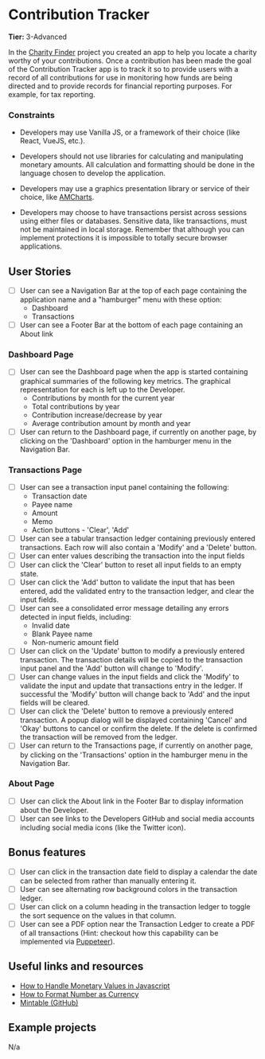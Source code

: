 # Contribution Tracker

**Tier:** 3-Advanced

In the [Charity Finder](./Charity-Finder-App.md) project you created an app to
help you locate a charity worthy of your contributions. Once a contribution
has been made the goal of the Contribution Tracker app is to track it so to
provide users with a record of all contributions for use in monitoring how
funds are being directed and to provide records for financial reporting 
purposes. For example, for tax reporting.

### Constraints

- Developers may use Vanilla JS, or a framework of their choice (like React,
VueJS, etc.).

- Developers should not use libraries for calculating and manipulating monetary
amounts. All calculation and formatting should be done in the language chosen
to develop the application.

- Developers may use a graphics presentation library or service of their choice,
like [AMCharts](https://www.amcharts.com/).

- Developers may choose to have transactions persist across sessions using
either files or databases. Sensitive data, like transactions, must not be 
maintained in local storage. Remember that although you can implement
protections it is impossible to totally secure browser applications.

## User Stories

-   [ ] User can see a Navigation Bar at the top of each page containing the
application name and a "hamburger" menu with these option:
    - Dashboard
    - Transactions
-   [ ] User can see a Footer Bar at the bottom of each page containing an
About link

### Dashboard Page
-   [ ] User can see the Dashboard page when the app is started containing 
graphical summaries of the following key metrics. The graphical representation
for each is left up to the Developer.
    - Contributions by month for the current year
    - Total contributions by year
    - Contribution increase/decrease by year
    - Average contribution amount by month and year
-   [ ] User can return to the Dashboard page, if currently on another page, by
clicking on the 'Dashboard' option in the hamburger menu in the Navigation Bar.

### Transactions Page
-   [ ] User can see a transaction input panel containing the following:
    - Transaction date
    - Payee name
    - Amount
    - Memo
    - Action buttons - 'Clear', 'Add'
-   [ ] User can see a tabular transaction ledger containing previously 
entered transactions. Each row will also contain a 'Modify' and a 'Delete' 
button.
-   [ ] User can enter values describing the transaction into the input fields
-   [ ] User can click the 'Clear' button to reset all input fields to an
empty state.
-   [ ] User can click the 'Add' button to validate the input that has been
entered, add the validated entry to the transaction ledger, and clear the input
fields.
-   [ ] User can see a consolidated error message detailing any errors detected
in input fields, including:
    - Invalid date 
    - Blank Payee name
    - Non-numeric amount field
-   [ ] User can click on the 'Update' button to modify a previously entered
transaction. The transaction details will be copied to the transaction input
panel and the 'Add' button will change to 'Modify'.
-   [ ] User can change values in the input fields and click the 'Modify' to
validate the input and update that transactions entry in the ledger. If
successful the 'Modify' button will change back to 'Add' and the input fields
will be cleared.
-   [ ] User can click the 'Delete' button to remove a previously entered
transaction. A popup dialog will be displayed containing 'Cancel' and 'Okay'
buttons to cancel or confirm the delete. If the delete is confirmed the 
transaction will be removed from the ledger.
-   [ ] User can return to the Transactions page, if currently on another page,
by clicking on the 'Transactions' option in the hamburger menu in the Navigation
Bar.

### About Page
-   [ ] User can click the About link in the Footer Bar to display information
about the Developer.
-   [ ] User can see links to the Developers GitHub and social media accounts 
including social media icons (like the Twitter icon).

## Bonus features

-   [ ] User can click in the transaction date field to display a calendar
the date can be selected from rather than manually entering it.
-   [ ] User can see alternating row background colors in the transaction ledger.
-   [ ] User can click on a column heading in the transaction ledger to toggle
the sort sequence on the values in that column.
-   [ ] User can see a PDF option near the Transaction Ledger to create a PDF
of all transactions (Hint: checkout how this capability can be implemented via 
[Puppeteer](https://github.com/GoogleChrome/puppeteer)).

## Useful links and resources

- [How to Handle Monetary Values in Javascript](https://frontstuff.io/how-to-handle-monetary-values-in-javascript)
- [How to Format Number as Currency](https://flaviocopes.com/how-to-format-number-as-currency-javascript/)
- [Mintable (GitHub)](https://github.com/kevinschaich/mintable)

## Example projects

N/a

